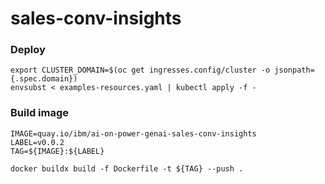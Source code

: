# sales-conv-insights

### Deploy
```
export CLUSTER_DOMAIN=$(oc get ingresses.config/cluster -o jsonpath={.spec.domain})
envsubst < examples-resources.yaml | kubectl apply -f -
```

### Build image
```
IMAGE=quay.io/ibm/ai-on-power-genai-sales-conv-insights
LABEL=v0.0.2
TAG=${IMAGE}:${LABEL}

docker buildx build -f Dockerfile -t ${TAG} --push . 
```
